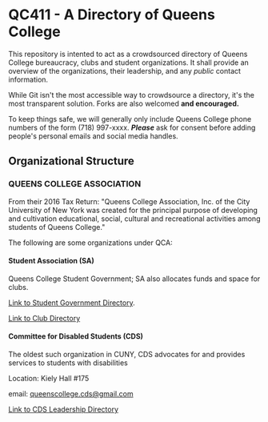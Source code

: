 # QC411 - A Directory of Queens College
This repository is intented to act as a crowdsourced directory of Queens College bureaucracy, clubs and student organizations. It shall provide an overview of the organizations, their leadership, and any *public* contact information. 

While Git isn't the most accessible way to crowdsource a directory, it's the most transparent solution. Forks are also welcomed **and encouraged.**

To keep things safe, we will generally only include Queens College phone numbers of the form (718) 997-xxxx. _**Please**_ ask for consent before adding people's personal emails and social media handles.

## Organizational Structure

### QUEENS COLLEGE ASSOCIATION

From their 2016 Tax Return: "Queens College Association, Inc. of the City University of New York was created for the principal purpose of developing and cultivation educational, social, cultural and recreational activities among students of Queens College."

The following are some organizations under QCA:

#### Student Association (SA)

Queens College Student Government; SA also allocates funds and space for clubs.

[Link to Student Government Directory](SA.md).

[Link to Club Directory](Clubs.md)

#### Committee for Disabled Students (CDS)

The oldest such organization in CUNY, CDS advocates for and provides services to students with disabilities

Location: Kiely Hall #175

email: [queenscollege.cds@gmail.com](mailto:queenscollege.cds@gmail.com)

[Link to CDS Leadership Directory](CDS.md)



